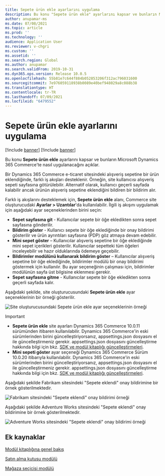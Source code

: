 ```yaml
---
title: Sepete ürün ekle ayarlarını uygulama
description: Bu konu "Sepete ürün ekle" ayarlarını kapsar ve bunların Microsoft Dynamics 365 Commerce'te nasıl uygulanacağını açıklar.
author: anupamar-ms
ms.date: 07/08/2021
ms.topic: article
ms.prod: ''
ms.technology: ''
audience: Application User
ms.reviewer: v-chgri
ms.custom: ''
ms.assetid: ''
ms.search.region: Global
ms.author: anupamar
ms.search.validFrom: 2019-10-31
ms.dyn365.ops.version: Release 10.0.5
ms.openlocfilehash: 55b81e7c644f884b052853206f312ac796031600
ms.sourcegitcommit: 7e976059118938b0089e40bef948029a8c088b38
ms.translationtype: HT
ms.contentlocale: tr-TR
ms.lasthandoff: 07/09/2021
ms.locfileid: "6479552"
---
```

# <a name="apply-add-product-to-cart-settings"></a>Sepete ürün ekle ayarlarını uygulama

[!include [banner](includes/banner.md)]
[!include [banner](includes/preview-banner.md)]

Bu konu **Sepete ürün ekle** ayarlarını kapsar ve bunların Microsoft Dynamics 365 Commerce'te nasıl uygulanacağını açıklar.

Bir Dynamics 365 Commerce e-ticaret sitesindeki alışveriş sepetine bir ürün eklendiğinde, farklı iş akışları desteklenir. Örneğin, site kullanıcısı alışveriş sepeti sayfasına götürülebilir. Alternatif olarak, kullanıcı geçerli sayfada kalabilir ancak ürünün alışveriş sepetine eklendiğini bildiren bir bildirim alır.

Farklı iş akışlarını desteklemek için, **Sepete ürün ekle** alanı, Commerce site oluşturucudaki **Ayarlar \> Uzantılar**'da kullanılabilir. İlgili iş akışını uygulamak için aşağıdaki ayar seçeneklerinden birini seçin:

- **Sepet sayfasına git** - Kullanıcılar sepete bir öğe ekledikten sonra sepet sayfasına gönderilir.
- **Bildirim göster** - Kullanıcı sepete bir öğe eklediğinde bir onay bildirimi gösterilir ve ürün ayrıntıları sayfasına (PDP) göz atmaya devam edebilir.
- **Mini sepet göster** – Kullanıcılar alışveriş sepetine bir öğe eklediğinde mini sepet içerikleri gösterilir. Kullanıcılar sepetteki tüm öğeleri inceleyebilir ve hazır olduklarında ödemeye geçebilir.
- **Bildirimler modülünü kullanarak bildirim göster** – Kullanıcılar alışveriş sepetine bir öğe eklediğinde, bildirimler modülü bir onay bildirimi göstermek için kullanılır. Bu ayar seçeneğinin çalışması için, bildirimler modülünün sayfa üst bilgisine eklenmesi gerekir.
- **Sepet sayfasına gitme** - Kullanıcılar sepete bir öğe ekledikten sonra geçerli sayfada kalır.

Aşağıdaki şekilde, site oluşturucusundaki **Sepete ürün ekle** ayar seçeneklerinin bir örneği gösterilir.

![Site oluşturucusundaki Sepete ürün ekle ayar seçeneklerinin örneği](./media/AW_sitesettings.PNG)

> [!IMPORTANT]
> - **Sepete ürün ekle** site ayarları Dynamics 365 Commerce 10.0.11 sürümünden itibaren kullanılabilir. Dynamics 365 Commerce'in eski sürümlerinden birini güncelleştiriyorsanız, appsettings.json dosyasını el ile güncelleştirmeniz gerekir. appsettings.json dosyasını güncelleştirme hakkında bilgi için bkz. [SDK ve modül kitaplığı güncelleştirmeleri](e-commerce-extensibility/sdk-updates.md#update-the-appsettingsjson-file).
> - **Mini sepeti göster** ayar seçeneği Dynamics 365 Commerce Sürüm 10.0.20 itibarıyla kullanılabilir. Dynamics 365 Commerce'in eski sürümlerinden birini güncelleştiriyorsanız, appsettings.json dosyasını el ile güncelleştirmeniz gerekir. appsettings.json dosyasını güncelleştirme hakkında bilgi için bkz. [SDK ve modül kitaplığı güncelleştirmeleri](e-commerce-extensibility/sdk-updates.md#update-the-appsettingsjson-file).

Aşağıdaki şekilde Fabrikam sitesindeki "Sepete eklendi" onay bildirimine bir örnek gösterilmektedir.

![Fabrikam sitesindeki "Sepete eklendi" onay bildirimi örneği](./media/ecommerce-addtocart-notifications.PNG)

Aşağıdaki şekilde Adventure Works sitesindeki "Sepete eklendi" onay bildirimine bir örnek gösterilmektedir.

![Adventure Works sitesindeki "Sepete eklendi" onay bildirimi örneği](./media/AW_minicart.PNG)

## <a name="additional-resources"></a>Ek kaynaklar

[Modül kitaplığına genel bakış](starter-kit-overview.md)

[Satın alma kutusu modülü](add-buy-box.md)

[Mağaza seçicisi modülü](store-selector.md)
